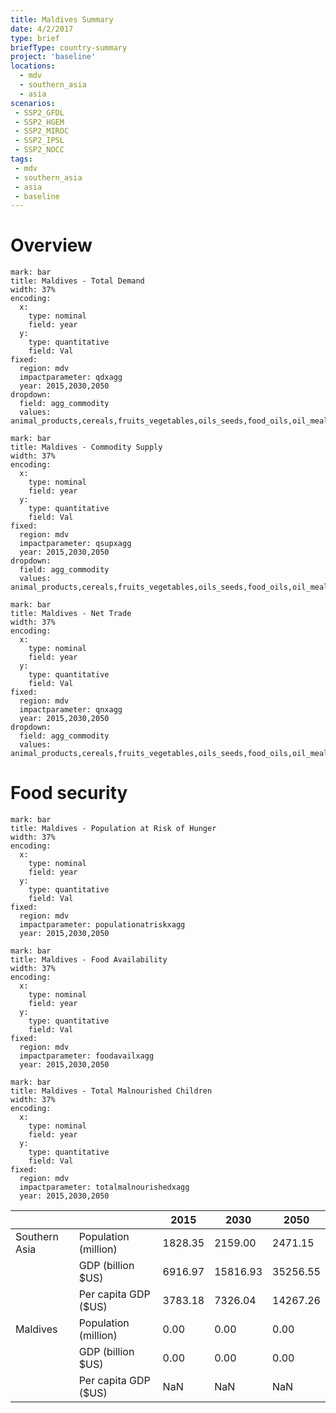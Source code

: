```yaml
---
title: Maldives Summary
date: 4/2/2017
type: brief
briefType: country-summary
project: 'baseline'
locations:
  - mdv
  - southern_asia
  - asia
scenarios:
 - SSP2_GFDL
 - SSP2_HGEM
 - SSP2_MIROC
 - SSP2_IPSL
 - SSP2_NOCC
tags:
 - mdv
 - southern_asia
 - asia
 - baseline
---
```

# Overview 

```chart
mark: bar
title: Maldives - Total Demand
width: 37%
encoding:
  x:
    type: nominal
    field: year
  y:
    type: quantitative
    field: Val
fixed:
  region: mdv
  impactparameter: qdxagg
  year: 2015,2030,2050
dropdown:
  field: agg_commodity
  values: animal_products,cereals,fruits_vegetables,oils_seeds,food_oils,oil_meals,other,pulses,roots_tubers,sugar
```

```chart
mark: bar
title: Maldives - Commodity Supply
width: 37%
encoding:
  x:
    type: nominal
    field: year
  y:
    type: quantitative
    field: Val
fixed:
  region: mdv
  impactparameter: qsupxagg
  year: 2015,2030,2050
dropdown:
  field: agg_commodity
  values: animal_products,cereals,fruits_vegetables,oils_seeds,food_oils,oil_meals,other,pulses,roots_tubers,sugar
```

```chart
mark: bar
title: Maldives - Net Trade
width: 37%
encoding:
  x:
    type: nominal
    field: year
  y:
    type: quantitative
    field: Val
fixed:
  region: mdv
  impactparameter: qnxagg
  year: 2015,2030,2050
dropdown:
  field: agg_commodity
  values: animal_products,cereals,fruits_vegetables,oils_seeds,food_oils,oil_meals,other,pulses,roots_tubers,sugar
```

# Food security

```chart
mark: bar
title: Maldives - Population at Risk of Hunger
width: 37%
encoding:
  x:
    type: nominal
    field: year
  y:
    type: quantitative
    field: Val
fixed:
  region: mdv
  impactparameter: populationatriskxagg
  year: 2015,2030,2050
```

```chart
mark: bar
title: Maldives - Food Availability
width: 37%
encoding:
  x:
    type: nominal
    field: year
  y:
    type: quantitative
    field: Val
fixed:
  region: mdv
  impactparameter: foodavailxagg
  year: 2015,2030,2050
```

```chart
mark: bar
title: Maldives - Total Malnourished Children
width: 37%
encoding:
  x:
    type: nominal
    field: year
  y:
    type: quantitative
    field: Val
fixed:
  region: mdv
  impactparameter: totalmalnourishedxagg
  year: 2015,2030,2050
```

|   |   | 2015 | 2030 | 2050 |
|---|---|---|---|---|
| Southern Asia | Population (million) | 1828.35 | 2159.00 | 2471.15 |
|  | GDP (billion $US) | 6916.97 | 15816.93 | 35256.55 |
|  | Per capita GDP ($US) | 3783.18 | 7326.04 | 14267.26 |
| Maldives | Population (million) | 0.00 | 0.00 | 0.00 |
|  | GDP (billion $US) | 0.00 | 0.00 | 0.00 |
|  | Per capita GDP ($US) | NaN| NaN| NaN|